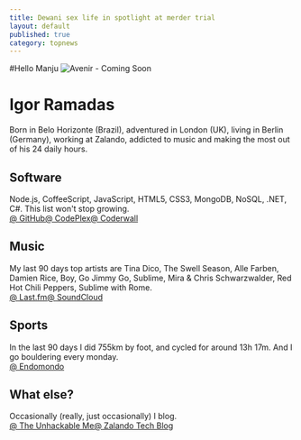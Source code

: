 ```yaml
---
title: Dewani sex life in spotlight at merder trial
layout: default
published: true
category: topnews
---
```



#Hello Manju
<img src="http://wegraphics.net/wp-content/uploads/2013/06/avenir-slide3.jpg" alt="Avenir - Coming Soon">
<div id="wrapper"><div class="panel"><h1>Igor Ramadas</h1><div class="headline">Born in Belo Horizonte (Brazil), adventured in London (UK), living in Berlin (Germany),
working at Zalando, addicted to music and making the most out of his 24 daily hours.
</div></div><div class="panel"><h2>Software</h2><div>Node.js, CoffeeScript, JavaScript, HTML5, CSS3, MongoDB, NoSQL, .NET, C#.
This list won't stop growing.</div><div class="links"><a href="https://github.com/igoramadas" title="My open source activity at GitHub">@ GitHub</a><a href="https://www.codeplex.com/site/users/view/igoramadas" title="My open source activity at CodePlex">@ CodePlex</a><a href="https://coderwall.com/igoramadas" title="My coding tips at Coderwall">@ Coderwall</a></div></div><div class="panel"><h2>Music</h2><div>My last 90 days top artists are Tina Dico, The Swell Season, Alle Farben, Damien Rice, Boy, Go Jimmy Go, Sublime, Mira &amp; Chris Schwarzwalder, Red Hot Chili Peppers, Sublime with Rome.</div><div class="links"><a href="http://www.last.fm/user/igoramadas" title"my="" music="" profile="" at="" last.fm="">@ Last.fm</a><a href="https://soundcloud.com/igoramadas" title"my="" mixes="" and="" electronic="" music="" favorites="" at="" soundcloud="">@ SoundCloud</a></div></div><div class="panel"><h2>Sports</h2><div>In the last 90 days I did 755km by foot, and cycled
for around 13h 17m. And I go bouldering every monday.</div><div class="links"><a href="http://www.endomondo.com/profile/6630895" title="My workouts at Endomondo">@ Endomondo</a></div></div><div class="panel"><h2>What else?</h2><div>Occasionally (really, just occasionally) I blog.</div><div class="links"><a href="http://blog.aboutigor.com" title="The Unhackable Me">@ The Unhackable Me</a><a href="http://tech.zalando.com/author/igorramadas/" title="Zalando Tech Blog">@ Zalando Tech Blog</a></div></div></div>